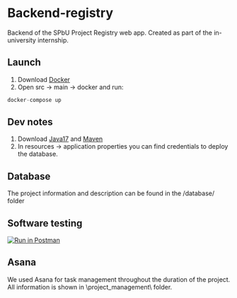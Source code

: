 # Backend-registry
Backend of the SPbU Project Registry web app. Created as part of the in-university internship.

## Launch
1. Download [Docker](https://docs.docker.com/engine/install/)
2. Open src -> main -> docker and run:
  ```java
  docker-compose up
  ```
  
## Dev notes
1. Download [Java17](https://www.oracle.com/cis/java/technologies/downloads/) and [Maven](https://maven.apache.org/download.cgi)
2. In resources -> application properties you can find credentials to deploy the database. 


## Database 
The project information and description can be found in the /database/ folder

## Software testing

[![Run in Postman](https://run.pstmn.io/button.svg)](https://app.getpostman.com/run-collection/20640621-98eced96-51b4-42e0-9eab-d6b96913f4dd?action=collection%2Ffork&source=rip_markdown&collection-url=entityId%3D20640621-98eced96-51b4-42e0-9eab-d6b96913f4dd%26entityType%3Dcollection%26workspaceId%3D2b29e6e1-84ae-4a9a-889b-8218192e6351)

## Asana
We used Asana for task management throughout the duration of the project. All information is shown in \project_management\ folder.
